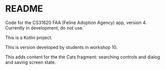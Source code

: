 # README

Code for the CS31620 FAA (Feline Adoption Agency) app, version 4. Currently in development, do not use.`

This is a Kotlin project.

This is version developed by students in workshop 10.

This adds content for the the Cats fragment: searching controls and dialog and saving screen state.